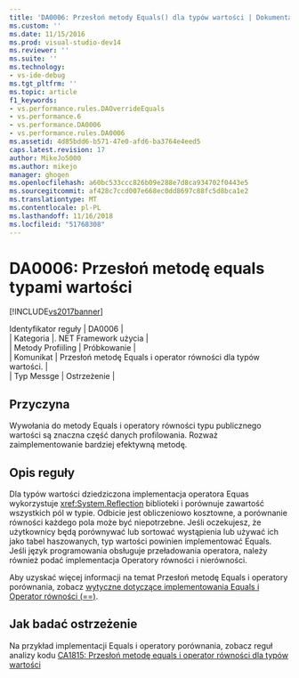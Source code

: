 ```yaml
---
title: 'DA0006: Przesłoń metody Equals() dla typów wartości | Dokumentacja firmy Microsoft'
ms.custom: ''
ms.date: 11/15/2016
ms.prod: visual-studio-dev14
ms.reviewer: ''
ms.suite: ''
ms.technology:
- vs-ide-debug
ms.tgt_pltfrm: ''
ms.topic: article
f1_keywords:
- vs.performance.rules.DAOverrideEquals
- vs.performance.6
- vs.performance.DA0006
- vs.performance.rules.DA0006
ms.assetid: 4d85bdd6-b571-47e0-afd6-ba3764e4eed5
caps.latest.revision: 17
author: MikeJo5000
ms.author: mikejo
manager: ghogen
ms.openlocfilehash: a60bc533ccc826b09e288e7d8ca934702f0443e5
ms.sourcegitcommit: af428c7ccd007e668ec0dd8697c88fc5d8bca1e2
ms.translationtype: MT
ms.contentlocale: pl-PL
ms.lasthandoff: 11/16/2018
ms.locfileid: "51768308"
---
```

# <a name="da0006-override-equals-for-value-types"></a>DA0006: Przesłoń metodę equals typami wartości
[!INCLUDE[vs2017banner](../includes/vs2017banner.md)]

Identyfikator reguły | DA0006 |  
| Kategoria |. NET Framework użycia |  
| Metody Profiiling | Próbkowanie |  
| Komunikat | Przesłoń metodę Equals i operator równości dla typów wartości. |  
| Typ Messge | Ostrzeżenie |  
  
## <a name="cause"></a>Przyczyna  
 Wywołania do metody Equals i operatory równości typu publicznego wartości są znaczna część danych profilowania. Rozważ zaimplementowanie bardziej efektywną metodę.  
  
## <a name="rule-description"></a>Opis reguły  
 Dla typów wartości dziedziczona implementacja operatora Equas wykorzystuje <xref:System.Reflection> biblioteki i porównuje zawartość wszystkich pól w typie. Odbicie jest obliczeniowo kosztowne, a porównanie równości każdego pola może być niepotrzebne. Jeśli oczekujesz, że użytkownicy będą porównywać lub sortować wystąpienia lub używać ich jako tabel haszowanych, typ wartości powinien implementować Equals. Jeśli język programowania obsługuje przeładowania operatora, należy również podać implementacja Operatory równości i nierówności.  
  
 Aby uzyskać więcej informacji na temat Przesłoń metodę Equals i operatory porównania, zobacz [wytyczne dotyczące implementowania Equals i Operator równości (==)](http://go.microsoft.com/fwlink/?LinkId=177818).  
  
## <a name="how-to-investigate-a-warning"></a>Jak badać ostrzeżenie  
 Na przykład implementacji Equals i operatory porównania, zobacz reguł analizy kodu [CA1815: Przesłoń metodę equals i operator równości dla typów wartości](../code-quality/ca1815-override-equals-and-operator-equals-on-value-types.md)




